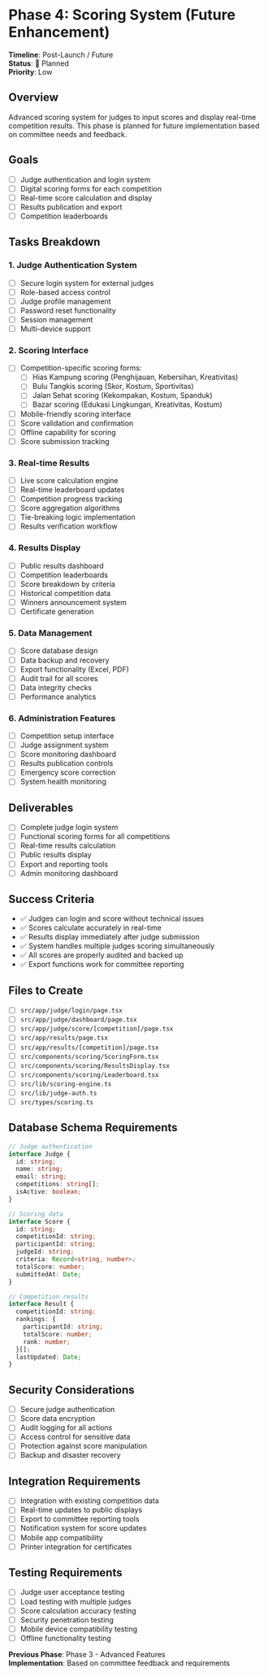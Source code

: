 # Phase 4: Scoring System (Future Enhancement)
**Timeline**: Post-Launch / Future  
**Status**: 🔴 Planned  
**Priority**: Low

## Overview
Advanced scoring system for judges to input scores and display real-time competition results. This phase is planned for future implementation based on committee needs and feedback.

## Goals
- [ ] Judge authentication and login system
- [ ] Digital scoring forms for each competition
- [ ] Real-time score calculation and display
- [ ] Results publication and export
- [ ] Competition leaderboards

## Tasks Breakdown

### 1. Judge Authentication System
- [ ] Secure login system for external judges
- [ ] Role-based access control
- [ ] Judge profile management
- [ ] Password reset functionality
- [ ] Session management
- [ ] Multi-device support

### 2. Scoring Interface
- [ ] Competition-specific scoring forms:
  - [ ] Hias Kampung scoring (Penghijauan, Kebersihan, Kreativitas)
  - [ ] Bulu Tangkis scoring (Skor, Kostum, Sportivitas)
  - [ ] Jalan Sehat scoring (Kekompakan, Kostum, Spanduk)
  - [ ] Bazar scoring (Edukasi Lingkungan, Kreativitas, Kostum)
- [ ] Mobile-friendly scoring interface
- [ ] Score validation and confirmation
- [ ] Offline capability for scoring
- [ ] Score submission tracking

### 3. Real-time Results
- [ ] Live score calculation engine
- [ ] Real-time leaderboard updates
- [ ] Competition progress tracking
- [ ] Score aggregation algorithms
- [ ] Tie-breaking logic implementation
- [ ] Results verification workflow

### 4. Results Display
- [ ] Public results dashboard
- [ ] Competition leaderboards
- [ ] Score breakdown by criteria
- [ ] Historical competition data
- [ ] Winners announcement system
- [ ] Certificate generation

### 5. Data Management
- [ ] Score database design
- [ ] Data backup and recovery
- [ ] Export functionality (Excel, PDF)
- [ ] Audit trail for all scores
- [ ] Data integrity checks
- [ ] Performance analytics

### 6. Administration Features
- [ ] Competition setup interface
- [ ] Judge assignment system
- [ ] Score monitoring dashboard
- [ ] Results publication controls
- [ ] Emergency score correction
- [ ] System health monitoring

## Deliverables
- [ ] Complete judge login system
- [ ] Functional scoring forms for all competitions
- [ ] Real-time results calculation
- [ ] Public results display
- [ ] Export and reporting tools
- [ ] Admin monitoring dashboard

## Success Criteria
- ✅ Judges can login and score without technical issues
- ✅ Scores calculate accurately in real-time
- ✅ Results display immediately after judge submission
- ✅ System handles multiple judges scoring simultaneously
- ✅ All scores are properly audited and backed up
- ✅ Export functions work for committee reporting

## Files to Create
- [ ] `src/app/judge/login/page.tsx`
- [ ] `src/app/judge/dashboard/page.tsx`
- [ ] `src/app/judge/score/[competition]/page.tsx`
- [ ] `src/app/results/page.tsx`
- [ ] `src/app/results/[competition]/page.tsx`
- [ ] `src/components/scoring/ScoringForm.tsx`
- [ ] `src/components/scoring/ResultsDisplay.tsx`
- [ ] `src/components/scoring/Leaderboard.tsx`
- [ ] `src/lib/scoring-engine.ts`
- [ ] `src/lib/judge-auth.ts`
- [ ] `src/types/scoring.ts`

## Database Schema Requirements
```typescript
// Judge authentication
interface Judge {
  id: string;
  name: string;
  email: string;
  competitions: string[];
  isActive: boolean;
}

// Scoring data
interface Score {
  id: string;
  competitionId: string;
  participantId: string;
  judgeId: string;
  criteria: Record<string, number>;
  totalScore: number;
  submittedAt: Date;
}

// Competition results
interface Result {
  competitionId: string;
  rankings: {
    participantId: string;
    totalScore: number;
    rank: number;
  }[];
  lastUpdated: Date;
}
```

## Security Considerations
- [ ] Secure judge authentication
- [ ] Score data encryption
- [ ] Audit logging for all actions
- [ ] Access control for sensitive data
- [ ] Protection against score manipulation
- [ ] Backup and disaster recovery

## Integration Requirements
- [ ] Integration with existing competition data
- [ ] Real-time updates to public displays
- [ ] Export to committee reporting tools
- [ ] Notification system for score updates
- [ ] Mobile app compatibility
- [ ] Printer integration for certificates

## Testing Requirements
- [ ] Judge user acceptance testing
- [ ] Load testing with multiple judges
- [ ] Score calculation accuracy testing
- [ ] Security penetration testing
- [ ] Mobile device compatibility testing
- [ ] Offline functionality testing

**Previous Phase**: Phase 3 - Advanced Features  
**Implementation**: Based on committee feedback and requirements